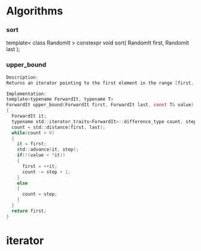 # Algorithms
### sort
template< class RandomIt >
constexpr void sort( RandomIt first, RandomIt last );

### upper_bound 
```c
Description:
Returns an iterator pointing to the first element in the range [first, last) that is greater than value, or last if no such element is found.

Implementation:
template<typename ForwardIt, typename T>
ForwardIt upper_bound(ForwardIt first, ForwardIt last, const T& value)
{
  ForwardIt it;
  typename std::iterator_traits<ForwardIt>::difference_type count, step;
  count = std::distance(first, last);
  while(count > 0)
  {
    it = first;
    std::advance(it, step);
    if(!(value < *it))
    {
      first = ++it;
      count -= step + 1;
    }
    else
    {
      count = step;
    }
  }
  return first;
}
```

# iterator